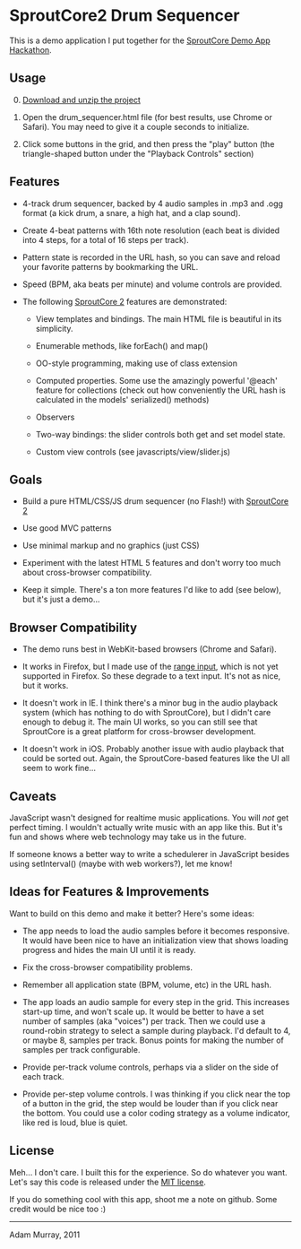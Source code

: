 SproutCore2 Drum Sequencer 
==========================

This is a demo application I put together for the [SproutCore Demo App Hackathon](http://demohackathon.strobeapp.com/).


Usage
-----
   0. [Download and unzip the project](https://github.com/adamjmurray/SC2-Drum-Sequencer/zipball/master)

   0. Open the drum_sequencer.html file (for best results, use Chrome or Safari). You may need to give it a couple seconds to initialize.

   0. Click some buttons in the grid, and then press the "play" button (the triangle-shaped button under the "Playback Controls" section)


Features
--------
   * 4-track drum sequencer, backed by 4 audio samples in .mp3 and .ogg format (a kick drum, a snare, a high hat, and a clap sound).

   * Create 4-beat patterns with 16th note resolution (each beat is divided into 4 steps, for a total of 16 steps per track).

   * Pattern state is recorded in the URL hash, so you can save and reload your favorite patterns by bookmarking the URL.

   * Speed (BPM, aka beats per minute) and volume controls are provided.

   * The following [SproutCore 2](http://guides.sproutcore20.com/) features are demonstrated:
       
      * View templates and bindings. The main HTML file is beautiful in its simplicity.

      * Enumerable methods, like forEach() and map()

      * OO-style programming, making use of class extension

      * Computed properties. Some use the amazingly powerful '@each' feature for collections (check out how conveniently the URL hash is calculated in the models' serialized() methods)

      * Observers

      * Two-way bindings: the slider controls both get and set model state.
 
      * Custom view controls (see javascripts/view/slider.js)


Goals
-----
   * Build a pure HTML/CSS/JS drum sequencer (no Flash!) with [SproutCore 2](http://guides.sproutcore20.com/)

   * Use good MVC patterns

   * Use minimal markup and no graphics (just CSS)

   * Experiment with the latest HTML 5 features and don't worry too much about cross-browser compatibility.

   * Keep it simple. There's a ton more features I'd like to add (see below), but it's just a demo...


Browser Compatibility
---------------------
   * The demo runs best in WebKit-based browsers (Chrome and Safari). 

   * It works in Firefox, but I made use of the [range input](http://www.w3.org/wiki/HTML/Elements/input/range), which is not yet supported in Firefox. So these degrade to a text input. It's not as nice, but it works.

   * It doesn't work in IE. I think there's a minor bug in the audio playback system (which has nothing to do with SproutCore), but I didn't care enough to debug it. The main UI works, so you can still see that SproutCore is a great platform for cross-browser development.

   * It doesn't work in iOS. Probably another issue with audio playback that could be sorted out. Again, the SproutCore-based features like the UI all seem to work fine...


Caveats
-------
JavaScript wasn't designed for realtime music applications. You will _not_ get perfect timing. I wouldn't actually write music with an app like this. But it's fun and shows where web technology may take us in the future. 

If someone knows a better way to write a schedulerer in JavaScript besides using setInterval() (maybe with web workers?), let me know!


Ideas for Features & Improvements
---------------------------------
Want to build on this demo and make it better? Here's some ideas:

   * The app needs to load the audio samples before it becomes responsive. It would have been nice to have an initialization view that shows loading progress and hides the main UI until it is ready.

   * Fix the cross-browser compatibility problems.

   * Remember all application state (BPM, volume, etc) in the URL hash.

   * The app loads an audio sample for every step in the grid. This increases start-up time, and won't scale up. It would be better to have a set number of samples (aka "voices") per track. Then we could use a round-robin strategy to select a sample during playback. I'd default to 4, or maybe 8, samples per track. Bonus points for making the number of samples per track configurable.

   * Provide per-track volume controls, perhaps via a slider on the side of each track.

   * Provide per-step volume controls. I was thinking if you click near the top of a button in the grid, the step would be louder than if you click near the bottom. You could use a color coding strategy as a volume indicator, like red is loud, blue is quiet.


License
-------
Meh... I don't care. I built this for the experience. So do whatever you want. Let's say this code is released under the [MIT license](http://www.opensource.org/licenses/mit-license.php). 

If you do something cool with this app, shoot me a note on github. Some credit would be nice too :)

-----------------
Adam Murray, 2011